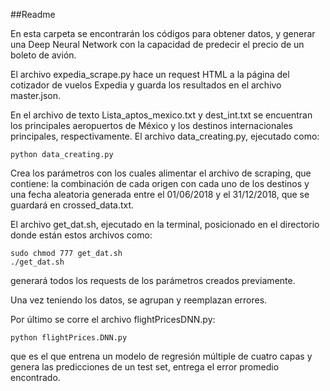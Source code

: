 ##Readme

En esta carpeta se encontrarán los códigos para obtener datos, y generar una Deep Neural Network con la capacidad de predecir el precio de un boleto de avión.

El archivo expedia_scrape.py hace un request HTML a la página del cotizador de vuelos Expedia y guarda los resultados en el archivo master.json.

En el archivo de texto Lista_aptos_mexico.txt y dest_int.txt se encuentran los principales aeropuertos de México y los destinos internacionales principales, respectivamente. El archivo data_creating.py, ejecutado como:
```
python data_creating.py
```
Crea los parámetros con los cuales alimentar el archivo de scraping, que contiene: la combinación de cada origen con cada uno de los destinos y una fecha aleatoria generada entre el 01/06/2018 y el 31/12/2018, que se guardará en crossed_data.txt.

El archivo get_dat.sh, ejecutado en la terminal, posicionado en el directorio donde están estos archivos como:

```
sudo chmod 777 get_dat.sh
./get_dat.sh
```
generará todos los requests de los parámetros creados previamente.

Una vez teniendo los datos, se agrupan y reemplazan errores.

Por último se corre el archivo flightPricesDNN.py:
```
python flightPrices.DNN.py
```
que es el que entrena un modelo de regresión múltiple de cuatro capas y genera las predicciones de un test set, entrega el error promedio encontrado.
